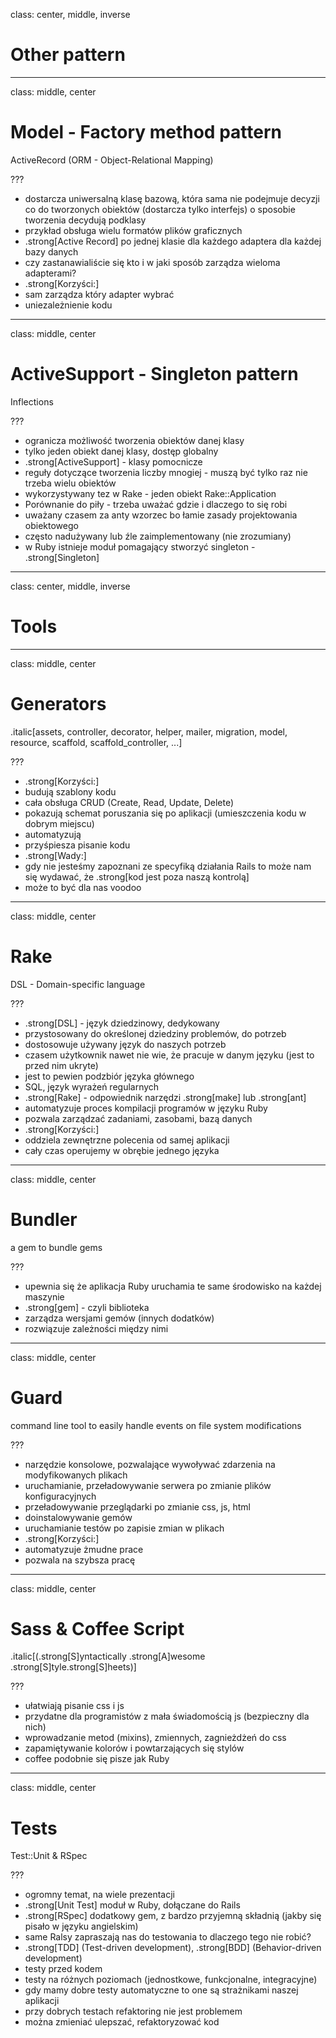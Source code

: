 class: center, middle, inverse

# Other pattern

---

class: middle, center

# Model - Factory method pattern

ActiveRecord (ORM - Object-Relational Mapping)

???

- dostarcza uniwersalną klasę bazową, która sama nie podejmuje decyzji co do tworzonych obiektów (dostarcza tylko interfejs) o sposobie tworzenia decydują podklasy
- przykład obsługa wielu formatów plików graficznych
- .strong[Active Record] po jednej klasie dla każdego adaptera dla każdej bazy danych
- czy zastanawialiście się kto i w jaki sposób zarządza wieloma adapterami?
- .strong[Korzyści:]
- sam zarządza który adapter wybrać
- uniezależnienie kodu

---

class: middle, center

# ActiveSupport - Singleton pattern

Inflections

???

- ogranicza możliwość tworzenia obiektów danej klasy
- tylko jeden obiekt danej klasy, dostęp globalny
- .strong[ActiveSupport] - klasy pomocnicze
- reguły dotyczące tworzenia liczby mnogiej - muszą być tylko raz nie trzeba wielu obiektów
- wykorzystywany tez w Rake - jeden obiekt Rake::Application
- Porównanie do piły - trzeba uważać gdzie i dlaczego to się robi
- uważany czasem za anty wzorzec bo łamie zasady projektowania obiektowego
- często nadużywany lub źle zaimplementowany (nie zrozumiany)
- w Ruby istnieje moduł pomagający stworzyć singleton - .strong[Singleton]

---

class: center, middle, inverse

# Tools

---

class: middle, center

# Generators

.italic[assets, controller, decorator, helper, mailer, migration, model, resource, scaffold, scaffold_controller, ...]

???

- .strong[Korzyści:]
- budują szablony kodu
- cała obsługa CRUD (Create, Read, Update, Delete)
- pokazują schemat poruszania się po aplikacji (umieszczenia kodu w dobrym miejscu)
- automatyzują
- przyśpiesza pisanie kodu
- .strong[Wady:]
- gdy nie jesteśmy zapoznani ze specyfiką działania Rails to może nam się wydawać, że .strong[kod jest poza naszą kontrolą]
- może to być dla nas voodoo

---

class: middle, center

# Rake

DSL - Domain-specific language

???

- .strong[DSL] - język dziedzinowy, dedykowany
- przystosowany do określonej dziedziny problemów, do potrzeb
- dostosowuje używany język do naszych potrzeb
- czasem użytkownik nawet nie wie, że pracuje w danym języku (jest to przed nim ukryte)
- jest to pewien podzbiór języka głównego
- SQL, język wyrażeń regularnych
- .strong[Rake] - odpowiednik narzędzi .strong[make] lub .strong[ant]
- automatyzuje proces kompilacji programów w języku Ruby
- pozwala zarządzać zadaniami, zasobami, bazą danych
- .strong[Korzyści:]
- oddziela zewnętrzne polecenia od samej aplikacji
- cały czas operujemy w obrębie jednego języka

---

class: middle, center

# Bundler

a gem to bundle gems

???

- upewnia się że aplikacja Ruby uruchamia te same środowisko na każdej maszynie
- .strong[gem] - czyli biblioteka
- zarządza wersjami gemów (innych dodatków)
- rozwiązuje zależności między nimi

---

class: middle, center

# Guard

command line tool to easily handle events on file system modifications

???

- narzędzie konsolowe, pozwalające wywoływać zdarzenia na modyfikowanych plikach
- uruchamianie, przeładowywanie serwera po zmianie plików konfiguracyjnych
- przeładowywanie przeglądarki po zmianie css, js, html
- doinstalowywanie gemów
- uruchamianie testów po zapisie zmian w plikach
- .strong[Korzyści:]
- automatyzuje żmudne prace
- pozwala na szybsza pracę

---

class: middle, center

# Sass & Coffee Script

.italic[(.strong[S]yntactically .strong[A]wesome .strong[S]tyle.strong[S]heets)]

???

- ułatwiają pisanie css i js
- przydatne dla programistów z mała świadomością js (bezpieczny dla nich)
- wprowadzanie metod (mixins), zmiennych, zagnieżdżeń do css
- zapamiętywanie kolorów i powtarzających się stylów
- coffee podobnie się pisze jak Ruby

---

class: middle, center

# Tests

Test::Unit & RSpec

???

- ogromny temat, na wiele prezentacji
- .strong[Unit Test] moduł w Ruby, dołączane do Rails
- .strong[RSpec] dodatkowy gem, z bardzo przyjemną składnią (jakby się pisało w języku angielskim)
- same Ralsy zapraszają nas do testowania to dlaczego tego nie robić?
- .strong[TDD] (Test-driven development), .strong[BDD] (Behavior-driven development)
- testy przed kodem
- testy na różnych poziomach (jednostkowe, funkcjonalne, integracyjne)
- gdy mamy dobre testy automatyczne to one są strażnikami naszej aplikacji
- przy dobrych testach refaktoring nie jest problemem
- można zmieniać ulepszać, refaktoryzować kod
